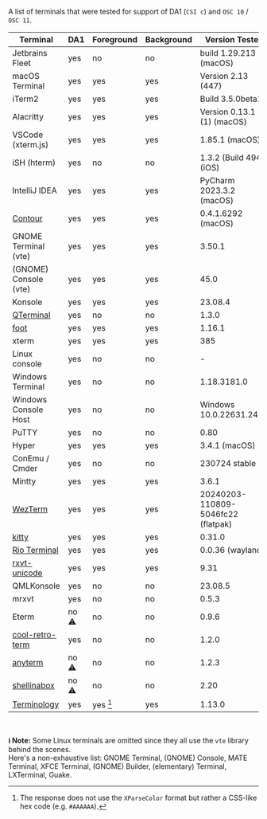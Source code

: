 A list of terminals that were tested for support of DA1 (`CSI c`) and `OSC 10` / `OSC 11`.

| Terminal              | DA1  | Foreground | Background | Version Tested                     |
|-----------------------|------|------------|------------|------------------------------------|
| Jetbrains Fleet       | yes  | no         | no         | build 1.29.213 (macOS)             |
| macOS Terminal        | yes  | yes        | yes        | Version 2.13 (447)                 |
| iTerm2                | yes  | yes        | yes        | Build 3.5.0beta18                  |
| Alacritty             | yes  | yes        | yes        | Version 0.13.1 (1) (macOS)         |
| VSCode (xterm.js)     | yes  | yes        | yes        | 1.85.1 (macOS)                     |
| iSH (hterm)           | yes  | no         | no         | 1.3.2 (Build 494) (iOS)            |
| IntelliJ IDEA         | yes  | yes        | yes        | PyCharm 2023.3.2 (macOS)           |
| [Contour]             | yes  | yes        | yes        | 0.4.1.6292 (macOS)                 |
| GNOME Terminal (vte)  | yes  | yes        | yes        | 3.50.1                             |
| (GNOME) Console (vte) | yes  | yes        | yes        | 45.0                               |
| Konsole               | yes  | yes        | yes        | 23.08.4                            |
| [QTerminal]           | yes  | no         | no         | 1.3.0                              |
| [foot]                | yes  | yes        | yes        | 1.16.1                             |
| xterm                 | yes  | yes        | yes        | 385                                |
| Linux console         | yes  | no         | no         | -                                  |
| Windows Terminal      | yes  | no         | no         | 1.18.3181.0                        |
| Windows Console Host  | yes  | no         | no         | Windows 10.0.22631.2428            |
| PuTTY                 | yes  | no         | no         | 0.80                               |
| Hyper                 | yes  | yes        | yes        | 3.4.1 (macOS)                      |
| ConEmu / Cmder        | yes  | no         | no         | 230724 stable                      |
| Mintty                | yes  | yes        | yes        | 3.6.1                              |
| [WezTerm]             | yes  | yes        | yes        | 20240203-110809-5046fc22 (flatpak) |
| [kitty]               | yes  | yes        | yes        | 0.31.0                             |
| [Rio Terminal]        | yes  | yes        | yes        | 0.0.36 (wayland)                   |
| [rxvt-unicode]        | yes  | yes        | yes        | 9.31                               |
| QMLKonsole            | yes  | no         | no         | 23.08.5                            |
| mrxvt                 | yes  | no         | no         | 0.5.3                              |
| Eterm                 | no ⚠️ | no         | no         | 0.9.6                              |
| [cool-retro-term]     | yes  | no         | no         | 1.2.0                              |
| [anyterm]             | no ⚠️ | no         | no         | 1.2.3                              |
| [shellinabox]         | no ⚠️ | no         | no         | 2.20                               |
| [Terminology]         | yes  | yes [^1]   | yes        | 1.13.0                             |

<br>

**ℹ️ Note:**
Some Linux terminals are omitted since they all use the `vte` library behind the scenes. \
Here's a non-exhaustive list: GNOME Terminal, (GNOME) Console, MATE Terminal, XFCE Terminal, (GNOME) Builder, (elementary) Terminal, LXTerminal, Guake.

[^1]: The response does not use the `XParseColor` format but rather a CSS-like hex code (e.g. `#AAAAAA`).

[Contour]: https://contour-terminal.org/
[QTerminal]: https://github.com/lxqt/qterminal
[foot]: https://codeberg.org/dnkl/foot
[WezTerm]: https://wezfurlong.org/wezterm/
[kitty]: https://sw.kovidgoyal.net/kitty/
[Rio Terminal]: https://raphamorim.io/rio/
[rxvt-unicode]: http://software.schmorp.de/pkg/rxvt-unicode.html
[cool-retro-term]: https://github.com/Swordfish90/cool-retro-term
[anyterm]: https://anyterm.org/
[shellinabox]: https://github.com/shellinabox/shellinabox
[Terminology]: http://www.enlightenment.org/
